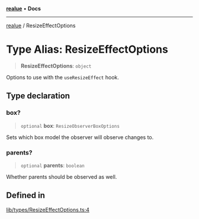 [**realue**](../README.md) • **Docs**

***

[realue](../README.md) / ResizeEffectOptions

# Type Alias: ResizeEffectOptions

> **ResizeEffectOptions**: `object`

Options to use with the `useResizeEffect` hook.

## Type declaration

### box?

> `optional` **box**: `ResizeObserverBoxOptions`

Sets which box model the observer will observe changes to.

### parents?

> `optional` **parents**: `boolean`

Whether parents should be observed as well.

## Defined in

[lib/types/ResizeEffectOptions.ts:4](https://github.com/nevoland/realue/blob/3b94de974007eb3f6e3fed9f3fba05ea8113f723/lib/types/ResizeEffectOptions.ts#L4)
